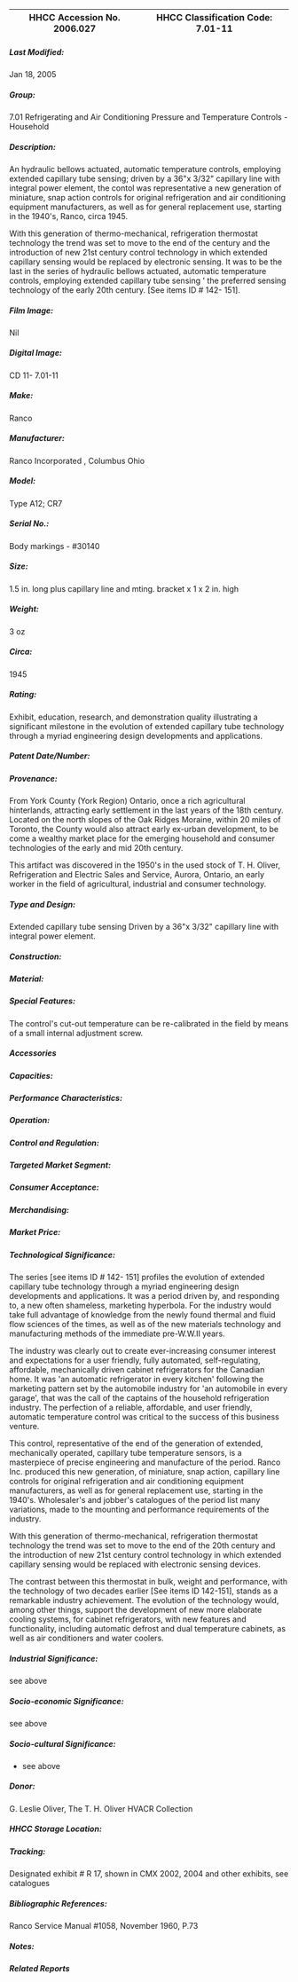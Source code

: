 | **HHCC Accession No. 2006.027** |**HHCC Classification Code:  7.01-11**|
| ----------- | ----------- |

##### Last Modified:
Jan 18, 2005

##### Group:
7.01 Refrigerating and Air Conditioning Pressure and Temperature Controls - Household

##### Description:
An hydraulic bellows actuated, automatic temperature controls, employing extended capillary tube sensing; driven by a 36"x 3/32" capillary line with integral power element, the contol was representative a new generation of miniature, snap action controls for original refrigeration and air conditioning equipment manufacturers, as well as for general replacement use, starting in the 1940's, Ranco, circa 1945. 

With this generation of thermo-mechanical, refrigeration thermostat technology the trend was set to move to the end of the century and the introduction of new 21st century control technology in which extended capillary sensing would be replaced by electronic sensing. 
It was to be the last in the series of hydraulic bellows actuated, automatic temperature controls, employing extended capillary tube sensing ' the preferred sensing technology of the early 20th century. [See items ID # 142- 151].

##### Film Image:
Nil

##### Digital Image:
CD 11- 7.01-11

##### Make:
Ranco

##### Manufacturer:
Ranco Incorporated , Columbus Ohio

##### Model:
Type A12; CR7

##### Serial No.:
Body markings -  #30140

##### Size:
1.5 in. long plus capillary line and mting. bracket  x 1 x 2 in. high

##### Weight:
3 oz

##### Circa:
1945

##### Rating:
Exhibit, education, research, and demonstration quality illustrating a significant milestone in the evolution of extended capillary tube technology through a myriad engineering design developments and applications.

##### Patent Date/Number:


##### Provenance:
From York County (York Region) Ontario, once a rich agricultural hinterlands, attracting early settlement in the last years of the 18th century. Located on the north slopes of the Oak Ridges Moraine, within 20 miles of Toronto, the County would also attract early ex-urban development, to be come a wealthy market place for the emerging household and consumer technologies of the early and mid 20th century. 

This artifact was discovered in the 1950's in the used stock of T. H. Oliver, Refrigeration and Electric Sales and Service, Aurora, Ontario, an early worker in the field of agricultural, industrial and consumer technology.

##### Type and Design:
Extended capillary tube sensing
Driven by a 36"x 3/32" capillary line with integral power element.

##### Construction:


##### Material:


##### Special Features:
The control's cut-out temperature can be re-calibrated in the field by means of a small internal adjustment screw.

##### Accessories


##### Capacities:


##### Performance Characteristics:


##### Operation:


##### Control and Regulation:


##### Targeted Market Segment:


##### Consumer Acceptance:


##### Merchandising:


##### Market Price:


##### Technological Significance:
The series [see items ID # 142- 151] profiles the evolution of extended capillary tube technology through a myriad engineering design developments and applications. It was a period driven by, and responding to, a new often shameless, marketing hyperbola. For the industry would take full advantage of knowledge from the newly found thermal and fluid flow sciences of the times, as well as of the new materials technology and manufacturing methods of the immediate pre-W.W.II years. 

The industry was clearly out to create ever-increasing consumer interest and expectations for a user friendly, fully automated, self-regulating, affordable, mechanically driven cabinet refrigerators for the Canadian home. It was 'an automatic refrigerator in every kitchen' following the marketing pattern set by the automobile industry for 'an automobile in every garage', that was the call of the captains of the household refrigeration industry. The perfection of a reliable, affordable, and user friendly, automatic temperature control was critical to the success of this business venture.    

This control, representative of the end of the generation of extended, mechanically operated, capillary tube temperature sensors, is a masterpiece of precise engineering and manufacture of the period. Ranco Inc. produced this new generation, of miniature, snap action, capillary line controls for original refrigeration and air conditioning equipment manufacturers, as well as for general replacement use, starting in the 1940's. Wholesaler's and jobber's catalogues of the period list many variations, made to the mounting and performance requirements of the industry.

With this generation of thermo-mechanical, refrigeration thermostat technology the trend was set to move to the end of the 20th century and the introduction of new 21st century control technology in which extended capillary sensing would be replaced with electronic sensing devices. 

The contrast between this thermostat in bulk, weight and performance, with the technology of two decades earlier [See items ID 142-151], stands as a remarkable industry achievement. The evolution of the technology would, among other things, support the development of new more elaborate cooling systems, for cabinet refrigerators, with new features and functionality, including automatic defrost and dual temperature cabinets, as well as air conditioners and water coolers.

##### Industrial Significance:
see above

##### Socio-economic Significance:
see above

##### Socio-cultural Significance:
- see above

##### Donor:
G. Leslie Oliver, The T. H. Oliver HVACR Collection

##### HHCC Storage Location:


##### Tracking:
Designated exhibit # R 17, shown in CMX 2002, 2004 and other exhibits, see catalogues

##### Bibliographic References:
Ranco Service Manual #1058, November 1960, P.73

##### Notes:


##### Related Reports

